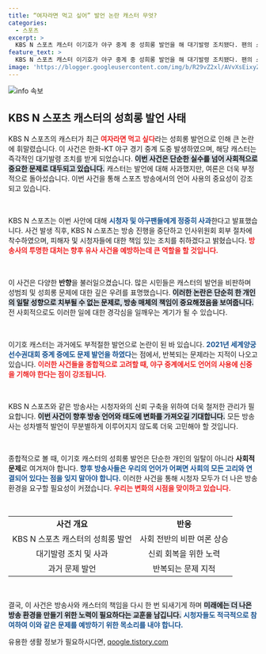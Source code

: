 ```yaml
---
title: “여자라면 먹고 싶어” 발언 논란 캐스터 무엇?
categories:
  - 스포츠
excerpt: >
  KBS N 스포츠 캐스터 이기호가 야구 중계 중 성희롱 발언을 해 대기발령 조치됐다. 팬의 스케치북을 보고 여자라면 먹고 싶다는 발언을 해 비난을 받고 있는 상황. KBS는 심각성을 인지하고 사과하며 인사위원회에 회부한다고 밝혔다.
feature_text: >
  KBS N 스포츠 캐스터 이기호가 야구 중계 중 성희롱 발언을 해 대기발령 조치됐다. 팬의 스케치북을 보고 여자라면 먹고 싶다는 발언을 해 비난을 받고 있는 상황. KBS는 심각성을 인지하고 사과하며 인사위원회에 회부한다고 밝혔다.
image: 'https://blogger.googleusercontent.com/img/b/R29vZ2xl/AVvXsEixyZcFfHzMRdzZMjFBmAUKJYCLCGyLL1o632UiGVXcaFdKo_bkvkuCioo0uUKlGfBVcT3P84aROyZIXSBEx3Aw5nCQ3pTgDom1WDC4m8eifvWiAmWEEVb4x6G_l8C0QH225ldMjyaFvpxGEBGNO37VmDTDMHGhJPq73UglMfDca1-0aw/s1600/blogspot.png'
---
```


<p><img src="https://blogger.googleusercontent.com/img/b/R29vZ2xl/AVvXsEixyZcFfHzMRdzZMjFBmAUKJYCLCGyLL1o632UiGVXcaFdKo_bkvkuCioo0uUKlGfBVcT3P84aROyZIXSBEx3Aw5nCQ3pTgDom1WDC4m8eifvWiAmWEEVb4x6G_l8C0QH225ldMjyaFvpxGEBGNO37VmDTDMHGhJPq73UglMfDca1-0aw/s1600/blogspot.png" alt="info 속보" /></p>

<h2 data-ke-size="size26">KBS N 스포츠 캐스터의 성희롱 발언 사태</h2>

<p>KBS N 스포츠의 캐스터가 최근 <b><span style="color: #ee2323;">여자라면 먹고 싶다</span></b>라는 성희롱 발언으로 인해 큰 논란에 휘말렸습니다. 이 사건은 한화-KT 야구 경기 중계 도중 발생하였으며, 해당 캐스터는 즉각적인 대기발령 조치를 받게 되었습니다. <b><span style="background-color: #21538527;">이번 사건은 단순한 실수를 넘어 사회적으로 중요한 문제로 대두되고 있습니다.</span></b> 캐스터는 발언에 대해 사과했지만, 여론은 더욱 부정적으로 돌아섰습니다. 이번 사건을 통해 스포츠 방송에서의 언어 사용의 중요성이 강조되고 있습니다.</p>

<p data-ke-size="size16">&nbsp;</p>

<p>KBS N 스포츠는 이번 사안에 대해 <b><span style="color: #1a5490;">시청자 및 야구팬들에게 정중히 사과</span></b>한다고 발표했습니다. 사건 발생 직후, KBS N 스포츠는 방송 진행을 중단하고 인사위원회 회부 절차에 착수하였으며, 피해자 및 시청자들에 대한 책임 있는 조치를 취하겠다고 밝혔습니다. <b><span style="color: #ee2323;">방송사의 투명한 대처는 향후 유사 사건을 예방하는데 큰 역할을 할 것입니다.</span></b></p>

<p data-ke-size="size16">&nbsp;</p>

<p>이 사건은 다양한 <b>반향</b>을 불러일으켰습니다. 많은 시민들은 캐스터의 발언을 비판하며 성범죄 및 성희롱 문제에 대한 깊은 우려를 표명했습니다. <b><span style="background-color: #21538527;">이러한 논란은 단순히 한 개인의 일탈 성향으로 치부될 수 없는 문제로, 방송 매체의 책임이 중요해졌음을 보여줍니다.</span></b> 전 사회적으로도 이러한 일에 대한 경각심을 일깨우는 계기가 될 수 있습니다.</p>

<p data-ke-size="size16">&nbsp;</p>

<p>이기호 캐스터는 과거에도 부적절한 발언으로 논란이 된 바 있습니다. <b><span style="color: #1a5490;">2021년 세계양궁선수권대회 중계 중에도 문제 발언을 하였다</span></b>는 점에서, 반복되는 문제라는 지적이 나오고 있습니다. <b><span style="color: #ee2323;">이러한 사건들을 종합적으로 고려할 때, 야구 중계에서도 언어의 사용에 신중을 기해야 한다는 점이 강조됩니다.</span></b></p>

<p data-ke-size="size16">&nbsp;</p>

<p>KBS N 스포츠와 같은 방송사는 시청자와의 신뢰 구축을 위하여 더욱 철저한 관리가 필요합니다. <b><span style="background-color: #21538527;">이번 사건이 향후 방송 언어와 태도에 변화를 가져오길 기대합니다.</span></b> 모든 방송사는 성차별적 발언이 무분별하게 이루어지지 않도록 더욱 고민해야 할 것입니다. </p>

<p data-ke-size="size16">&nbsp;</p>

<p>종합적으로 볼 때, 이기호 캐스터의 성희롱 발언은 단순한 개인의 일탈이 아니라 <b>사회적 문제</b>로 여겨져야 합니다. <b><span style="color: #1a5490;">향후 방송사들은 우리의 언어가 어쩌면 사회의 모든 고리와 연결되어 있다는 점을 잊지 말아야 합니다.</span></b> 이러한 사건을 통해 시청자 모두가 더 나은 방송 환경을 요구할 필요성이 커졌습니다. <b><span style="color: #ee2323;">우리는 변화의 시점을 맞이하고 있습니다.</span></b></p>

<p data-ke-size="size16">&nbsp;</p>

<table style="width: 100%;">
    <tr>
        <td style="text-align: center; height: 17px;"><b>사건 개요</b></td>
        <td style="text-align: center; height: 17px;"><b>반응</b></td>
    </tr>
    <tr>
        <td style="text-align: center; height: 17px;">KBS N 스포츠 캐스터의 성희롱 발언</td>
        <td style="text-align: center; height: 17px;">사회 전반의 비판 여론 상승</td>
    </tr>
    <tr>
        <td style="text-align: center; height: 17px;">대기발령 조치 및 사과</td>
        <td style="text-align: center; height: 17px;">신뢰 회복을 위한 노력</td>
    </tr>
    <tr>
        <td style="text-align: center; height: 17px;">과거 문제 발언</td>
        <td style="text-align: center; height: 17px;">반복되는 문제 지적</td>
    </tr>
</table>

<p data-ke-size="size16">&nbsp;</p>

<p>결국, 이 사건은 방송사와 캐스터의 책임을 다시 한 번 되새기게 하며 <b><span style="background-color: #21538527;">미래에는 더 나은 방송 환경을 만들기 위한 노력이 필요하다는 교훈을 남깁니다.</span></b> <b><span style="color: #1a5490;">시청자들도 적극적으로 참여하여 이와 같은 문제를 예방하기 위한 목소리를 내야 합니다.</span></b></p>
유용한 생활 정보가 필요하시다면, <a href="https://qoogle.tistory.com" rel="dofollow">qoogle.tistory.com</a>


